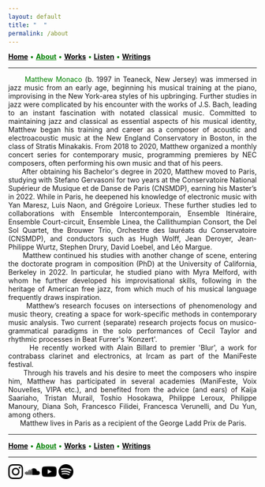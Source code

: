 ```yaml
---
layout: default
title: " ‎ "
permalink: /about
---
```


<a href="/" style="color: black">**Home**</a> <a style="color: green"> • </a> <a href="/about" style="color: green">**About**</a> <a style="color: green"> • </a> <a href="/works" style="color: black">**Works**</a> <a style="color: green"> • </a> <a href="/listen" style="color: black">**Listen**</a> <a style="color: green"> • </a> <a href="/writings" style="color: black">**Writings**</a>

***

<div style="text-align: justify">&nbsp; &nbsp; &nbsp; <a style="color: green">Matthew Monaco</a> (b. 1997 in Teaneck, New Jersey) was immersed in jazz music from an early age, beginning his musical training at the piano, improvising in the New York-area styles of his upbringing. Further studies in jazz were complicated by his encounter with the works of J.S. Bach, leading to an instant fascination with notated classical music. Committed to maintaining jazz and classical as essential aspects of his musical identity, Matthew began his training and career as a composer of acoustic and electroacoustic music at the New England Conservatory in Boston, in the class of Stratis Minakakis. From 2018 to 2020, Matthew organized a monthly concert series for contemporary music, programming premieres by NEC composers, often performing his own music and that of his peers.</div>  


<div style="text-align: justify">&nbsp; &nbsp; &nbsp; After obtaining his Bachelor's degree in 2020, Matthew moved to Paris, studying with Stefano Gervasoni for two years at the Conservatoire National Supérieur de Musique et de Danse de Paris (CNSMDP), earning his Master’s in 2022. While in Paris, he deepened his knowledge of electronic music with Yan Maresz, Luis Naon, and Grégoire Lorieux. These further studies led to collaborations with Ensemble Intercontemporain, Ensemble Itinéraire, Ensemble Court-circuit, Ensemble Linea, the Callithumpian Consort, the Del Sol Quartet, the Brouwer Trio, Orchestre des lauréats du Conservatoire (CNSMDP), and conductors such as Hugh Wolff, Jean Deroyer, Jean-Philippe Wurtz, Stephen Drury, David Loebel, and Léo Margue.</div>  


<div style="text-align: justify">&nbsp; &nbsp; &nbsp; Matthew continued his studies with another change of scene, entering the doctorate program in composition (PhD) at the University of California, Berkeley in 2022. In particular, he studied piano with Myra Melford, with whom he further developed his improvisational skills, following in the heritage of American free jazz, from which much of his musical language frequently draws inspiration.</div>  


<div style="text-align: justify">&nbsp; &nbsp; &nbsp; Matthew’s research focuses on intersections of phenomenology and music theory, creating a space for work-specific methods in contemporary music analysis. Two current (separate) research projects focus on musico-grammatical paradigms in the solo performances of Cecil Taylor and rhythmic processes in Beat Furrer's 'Konzert'. </div>  


<div style="text-align: justify">&nbsp; &nbsp; &nbsp; He recently worked with Alain Billard to premier 'Blur', a work for contrabass clarinet and electronics, at Ircam as part of the ManiFeste festival.</div>  


<div style="text-align: justify">&nbsp; &nbsp; &nbsp; Through his travels and his desire to meet the composers who inspire him, Matthew has participated in several academies (ManiFeste, Voix Nouvelles, VIPA etc.), and benefited from the advice (and ears) of Kaija Saariaho, Tristan Murail, Toshio Hosokawa, Philippe Leroux, Philippe Manoury, Diana Soh, Francesco Filidei, Francesca Verunelli, and Du Yun, among others.</div>  


<div style="text-align: justify">&nbsp; &nbsp; &nbsp; Matthew lives in Paris as a recipient of the George Ladd Prix de Paris.</div>  

***

<a href="/" style="color: black">**Home**</a> <a style="color: green"> • </a> <a href="/about" style="color: green">**About**</a> <a style="color: green"> • </a> <a href="/works" style="color: black">**Works**</a> <a style="color: green"> • </a> <a href="/listen" style="color: black">**Listen**</a> <a style="color: green"> • </a> <a href="/writings" style="color: black">**Writings**</a>

***

[<img src="./instagram.png" width="30" />](https://www.instagram.com/matthew.t.monaco)  [<img src="./soundcloud.png" width="30" />](https://soundcloud.com/matthewtmonaco)  [<img src="./youtube.png" width="30" />](https://www.youtube.com/@matthewmonaco3374)  [<img src="./spotify.png" width="30" />](https://open.spotify.com/artist/7c6dcoAhkkQznw76SGbMDu)

